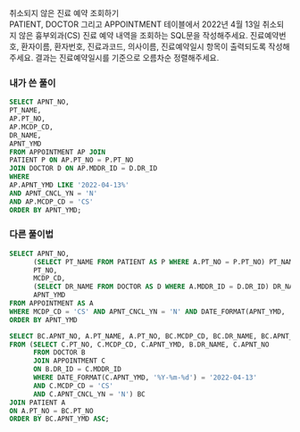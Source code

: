 취소되지 않은 진료 예약 조회하기  
PATIENT, DOCTOR 그리고 APPOINTMENT 테이블에서 2022년 4월 13일 취소되지 않은 흉부외과(CS) 진료 예약 내역을 조회하는 SQL문을 작성해주세요. 진료예약번호, 환자이름, 환자번호, 진료과코드, 의사이름, 진료예약일시 항목이 출력되도록 작성해주세요. 결과는 진료예약일시를 기준으로 오름차순 정렬해주세요.  

### 내가 쓴 풀이  
~~~sql
SELECT APNT_NO,
PT_NAME,
AP.PT_NO,
AP.MCDP_CD,
DR_NAME,
APNT_YMD
FROM APPOINTMENT AP JOIN 
PATIENT P ON AP.PT_NO = P.PT_NO
JOIN DOCTOR D ON AP.MDDR_ID = D.DR_ID
WHERE
AP.APNT_YMD LIKE '2022-04-13%'
AND APNT_CNCL_YN = 'N'
AND AP.MCDP_CD = 'CS'
ORDER BY APNT_YMD;
~~~

### 다른 풀이법  
~~~sql
SELECT APNT_NO,
      (SELECT PT_NAME FROM PATIENT AS P WHERE A.PT_NO = P.PT_NO) PT_NAME,
      PT_NO,
      MCDP_CD,
      (SELECT DR_NAME FROM DOCTOR AS D WHERE A.MDDR_ID = D.DR_ID) DR_NAME,
      APNT_YMD
FROM APPOINTMENT AS A
WHERE MCDP_CD = 'CS' AND APNT_CNCL_YN = 'N' AND DATE_FORMAT(APNT_YMD, '%Y-%m-%d') = '2022-04-13'
ORDER BY APNT_YMD
~~~  

~~~sql
SELECT BC.APNT_NO, A.PT_NAME, A.PT_NO, BC.MCDP_CD, BC.DR_NAME, BC.APNT_YMD
FROM (SELECT C.PT_NO, C.MCDP_CD, C.APNT_YMD, B.DR_NAME, C.APNT_NO
      FROM DOCTOR B
      JOIN APPOINTMENT C
      ON B.DR_ID = C.MDDR_ID
      WHERE DATE_FORMAT(C.APNT_YMD, '%Y-%m-%d') = '2022-04-13'
      AND C.MCDP_CD = 'CS'
      AND C.APNT_CNCL_YN = 'N') BC
JOIN PATIENT A
ON A.PT_NO = BC.PT_NO
ORDER BY BC.APNT_YMD ASC;
~~~


